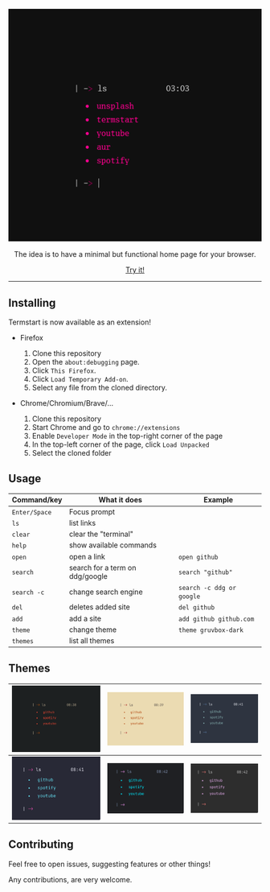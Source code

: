 <p align="center"><img src=".assets/preview.png" /><p>

<p align="center">The idea is to have a minimal but functional home page for your browser.</p>
<p align="center"><a href="https://yrwq.github.io/termstart"> Try it! </a></p>

---

## Installing

Termstart is now available as an extension!

- Firefox
    1. Clone this repository
    2. Open the `about:debugging` page.
    3. Click `This Firefox`.
    4. Click `Load Temporary Add-on`.
    5. Select any file from the cloned directory.

- Chrome/Chromium/Brave/...
    1. Clone this repository
    2. Start Chrome and go to `chrome://extensions`
    3. Enable `Developer Mode` in the top-right corner of the page
    4. In the top-left corner of the page, click `Load Unpacked`
    5. Select the cloned folder

## Usage

| Command/key   | What it does                    | Example                   |
| ------------- | ------------------------------- | ------------------------- |
| `Enter/Space` | Focus prompt                    |                           |
| `ls`          | list links                      |                           |
| `clear`       | clear the "terminal"            |                           |
| `help`        | show available commands         |                           |
| `open`        | open a link                     | `open github`             |
| `search`      | search for a term on ddg/google | `search "github"`         |
| `search -c`   | change search engine            | `search -c ddg or google` |
| `del`         | deletes added site              | `del github`              |
| `add`         | add a site                      | `add github github.com`   |
| `theme`       | change theme                    | `theme gruvbox-dark`      |
| `themes`      | list all themes                 |                           |

## Themes

| ![gruvbox](.assets/gruvbox.png) | ![gboxlight](.assets/gruvbox-light.png)     | ![nord](.assets/nord.png)   |
| ------------------------------- | ------------------------------------------- | --------------------------- |
| ![dracula](.assets/dracula.png) | ![vice](.assets/vice.png)                   | ![decaf](.assets/decaf.png) |

## Contributing

Feel free to open issues, suggesting features or other things!

Any contributions, are very welcome.
